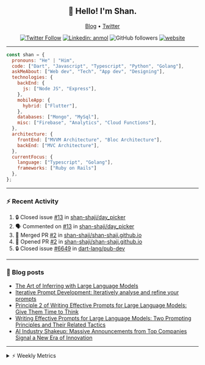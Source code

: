 <h2 align="center">👋 Hello! I'm Shan.</h2>
<p align="center">
  <a href="https://medium.com/feed/@shan-shaji">Blog</a> •
  <a href="https://twitter.com/intent/follow?screen_name=shan__shaji">Twitter</a>
</p>

<p align="center"><a href="https://twitter.com/intent/follow?screen_name=shan__shaji"><img src="https://img.shields.io/twitter/follow/shan__shaji?style=flat" alt="Twitter Follow"></a>
<a href="https://www.linkedin.com/in/shan-shaji/"><img src="https://img.shields.io/badge/shan-shaji?style=flat-square&amp;logo=Linkedin&amp;logoColor=white&amp;link=https://www.linkedin.com/in/shan-shaji/" alt="Linkedin: anmol"></a>
<img src="https://img.shields.io/github/followers/shan-shaji?label=Follow&amp;style=social" alt="GitHub followers">
<a href="http://shan-shaji.github.io/"><img src="https://img.shields.io/badge/Website-46a2f1.svg?&amp;style=flat-square&amp;logo=Google-Chrome&amp;logoColor=white&amp;link=http://shan-shaji.github.io/" alt="website"></a></p>

<hr>

```javascript
const shan = {
  pronouns: "He" | "Him",
  code: ["Dart", "Javascript", "Typescript", "Python", "Golang"],
  askMeAbout: ["Web dev", "Tech", "App dev", "Designing"],
  technologies: {
    backEnd: {
      js: ["Node JS", "Express"],
    },
    mobileApp: {
      hybrid: ["Flutter"],
    },
    databases: ["Mongo", "MySql"],
    misc: ["Firebase", "Analytics", "Cloud Functions"],
  },
  architecture: {
    frontEnd: ["MVVM Architecture", "Bloc Architecture"],
    backEnd: ["MVC Architecture"],
  },
  currentFocus: {
    language: ["Typescript", "Golang"],
    frameworks: ["Ruby on Rails"]
  },
};
```

---

### ⚡ Recent Activity

<!--START_SECTION:activity-->
1. 🔒 Closed issue [#13](https://github.com/shan-shaji/day_picker/issues/13) in [shan-shaji/day_picker](https://github.com/shan-shaji/day_picker)
2. 🗣 Commented on [#13](https://github.com/shan-shaji/day_picker/issues/13) in [shan-shaji/day_picker](https://github.com/shan-shaji/day_picker)
3. 🎉 Merged PR [#2](https://github.com/shan-shaji/shan-shaji.github.io/pull/2) in [shan-shaji/shan-shaji.github.io](https://github.com/shan-shaji/shan-shaji.github.io)
4. 💪 Opened PR [#2](https://github.com/shan-shaji/shan-shaji.github.io/pull/2) in [shan-shaji/shan-shaji.github.io](https://github.com/shan-shaji/shan-shaji.github.io)
5. 🔒 Closed issue [#6649](https://github.com/dart-lang/pub-dev/issues/6649) in [dart-lang/pub-dev](https://github.com/dart-lang/pub-dev)
<!--END_SECTION:activity-->

---

### 📕 Blog posts

<!-- BLOG-POST-LIST:START -->
- [The Art of Inferring with Large Language Models](https://dev.to/arkroot/the-art-of-inferring-with-large-language-models-243m)
- [Iterative Prompt Development: Iteratively analyse and refine your prompts](https://dev.to/arkroot/iterative-prompt-development-iteratively-analyse-and-refine-your-prompts-3ibl)
- [Principle 2 of Writing Effective Prompts for Large Language Models: Give Them Time to Think](https://dev.to/arkroot/principle-2-of-writing-effective-prompts-for-large-language-models-give-them-time-to-think-25j3)
- [Writing Effective Prompts for Large Language Models: Two Prompting Principles and Their Related Tactics](https://dev.to/arkroot/writing-effective-prompts-for-large-language-models-two-prompting-principles-and-their-related-tactics-151a)
- [AI Industry Shakeup: Massive Announcements from Top Companies Signal a New Era of Innovation](https://dev.to/shanshaji/ai-industry-shakeup-massive-announcements-from-top-companies-signal-a-new-era-of-innovation-pj7)
<!-- BLOG-POST-LIST:END -->

<hr>
<details>
    <summary>⚡ Weekly Metrics</summary>
    <p>
    
<!--START_SECTION:waka-->
![Code Time](http://img.shields.io/badge/Code%20Time-2%2C187%20hrs%2052%20mins-blue)

![Profile Views](http://img.shields.io/badge/Profile%20Views-1-blue)

**🐱 My GitHub Data** 

> 📦 ? Used in GitHub's Storage 
 > 
> 🏆 374 Contributions in the Year 2023
 > 
> 💼 Opted to Hire
 > 
> 📜 139 Public Repositories 
 > 
> 🔑 0 Private Repositories 
 > 
**I'm a Night 🦉** 

```text
🌞 Morning                4430 commits        ███░░░░░░░░░░░░░░░░░░░░░░   11.44 % 
🌆 Daytime                10504 commits       ███████░░░░░░░░░░░░░░░░░░   27.12 % 
🌃 Evening                17748 commits       ███████████░░░░░░░░░░░░░░   45.83 % 
🌙 Night                  6047 commits        ████░░░░░░░░░░░░░░░░░░░░░   15.61 % 
```
📅 **I'm Most Productive on Thursday** 

```text
Monday                   5510 commits        ████░░░░░░░░░░░░░░░░░░░░░   14.23 % 
Tuesday                  6211 commits        ████░░░░░░░░░░░░░░░░░░░░░   16.04 % 
Wednesday                4851 commits        ███░░░░░░░░░░░░░░░░░░░░░░   12.53 % 
Thursday                 8168 commits        █████░░░░░░░░░░░░░░░░░░░░   21.09 % 
Friday                   6681 commits        ████░░░░░░░░░░░░░░░░░░░░░   17.25 % 
Saturday                 3570 commits        ██░░░░░░░░░░░░░░░░░░░░░░░   09.22 % 
Sunday                   3738 commits        ██░░░░░░░░░░░░░░░░░░░░░░░   09.65 % 
```


📊 **This Week I Spent My Time On** 

```text
🕑︎ Time Zone: Asia/Kolkata

💬 Programming Languages: 
TypeScript               22 hrs 27 mins      ████████████░░░░░░░░░░░░░   47.26 % 
Dart                     15 hrs 52 mins      ████████░░░░░░░░░░░░░░░░░   33.41 % 
JSON                     4 hrs 33 mins       ██░░░░░░░░░░░░░░░░░░░░░░░   09.57 % 
ERB                      2 hrs               █░░░░░░░░░░░░░░░░░░░░░░░░   04.21 % 
YAML                     1 hr                █░░░░░░░░░░░░░░░░░░░░░░░░   02.11 % 

🔥 Editors: 
VS Code                  29 hrs 59 mins      ████████████████░░░░░░░░░   63.11 % 
Android Studio           17 hrs 32 mins      █████████░░░░░░░░░░░░░░░░   36.89 % 

🐱‍💻 Projects: 
homeday-functions        27 hrs 34 mins      ██████████████░░░░░░░░░░░   58.00 % 
turbo-flutter            17 hrs 31 mins      █████████░░░░░░░░░░░░░░░░   36.88 % 
turbo                    2 hrs 6 mins        █░░░░░░░░░░░░░░░░░░░░░░░░   04.42 % 
python                   11 mins             ░░░░░░░░░░░░░░░░░░░░░░░░░   00.41 % 
very_good_cli            7 mins              ░░░░░░░░░░░░░░░░░░░░░░░░░   00.27 % 

💻 Operating System: 
Mac                      47 hrs 32 mins      █████████████████████████   100.00 % 
```

**I Mostly Code in Dart** 

```text
Dart                     54 repos            ████████████░░░░░░░░░░░░░   46.55 % 
Python                   5 repos             █░░░░░░░░░░░░░░░░░░░░░░░░   04.31 % 
Ruby                     3 repos             █░░░░░░░░░░░░░░░░░░░░░░░░   02.59 % 
Go                       3 repos             █░░░░░░░░░░░░░░░░░░░░░░░░   02.59 % 
Shell                    1 repo              ░░░░░░░░░░░░░░░░░░░░░░░░░   00.86 % 
```




 Last Updated on 08/06/2023 18:49:59 UTC
<!--END_SECTION:waka-->

</p>
 </details>
